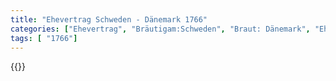 ```yaml
---
title: "Ehevertrag Schweden - Dänemark 1766"
categories: ["Ehevertrag", "Bräutigam:Schweden", "Braut: Dänemark", "Eheschließung vollzogen?:Ja", "verschiedenkonfessionelle Ehe?:Nein", "Dynastie Bräutigam:Oldenburg (Gottorf)", "Akteur Bräutigam:Oldenburg (Gottorf)", "Akteur Braut:Oldenburg (Dänemark)", "Textbezug?:nein", "Ständisch?:ja", "Ratifikation?:ja", "Sonstiges?:nein", "Bräutigam:Schweden", "Braut: Dänemark"]
tags: [ "1766"]
---
```

<!--more-->
{{<v128>}}